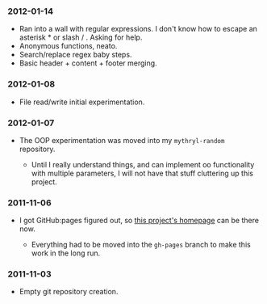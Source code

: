 ### 2012-01-14

  - Ran into a wall with regular expressions.  I don't know how to escape an asterisk  *  or slash  /  .  Asking for help.
  - Anonymous functions, neato.
  - Search/replace regex baby steps.
  - Basic header + content + footer merging.


### 2012-01-08

  - File read/write initial experimentation.


### 2012-01-07

  - The OOP experimentation was moved into my `mythryl-random` repository.

      - Until I really understand things, and can implement oo functionality with multiple parameters, I will not have that stuff cluttering up this project.


### 2011-11-06

  - I got GitHub:pages figured out, so [this project's homepage](http://spiralofhope.github.com/mythryl-compiled-website/index.html) can be there now.

      - Everything had to be moved into the `gh-pages` branch to make this work in the long run.


### 2011-11-03

  - Empty git repository creation.
